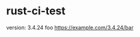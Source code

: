 # rust-ci-test

<!-- x-release-please-start-version -->

version: 3.4.24 foo
https://example.com/3.4.24/bar

<!-- x-release-please-end -->
